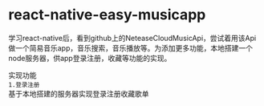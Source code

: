 # react-native-easy-musicapp
学习react-native后，看到github上的NeteaseCloudMusicApi，尝试着用该Api做一个简易音乐app，音乐搜索，音乐播放等。为添加更多功能，本地搭建一个node服务器，供app登录注册，收藏等功能的实现。

实现功能  
`1.登录注册`  
基于本地搭建的服务器实现登录注册收藏歌单  



